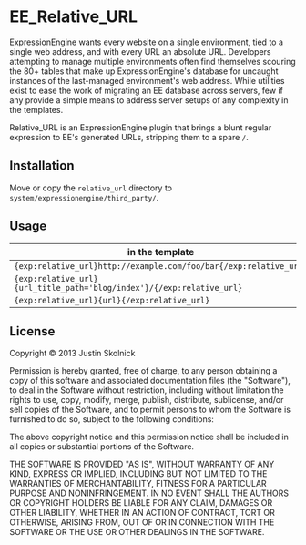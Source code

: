 EE_Relative_URL
============

ExpressionEngine wants every website on a single environment, tied to a single web address, and with every URL an absolute URL. Developers attempting to manage multiple environments often find themselves scouring the 80+ tables that make up ExpressionEngine's database for uncaught instances of the last-managed environment's web address. While utilities exist to ease the work of migrating an EE database across servers, few if any provide a simple means to address server setups of any complexity in the templates.

Relative_URL is an ExpressionEngine plugin that brings a blunt regular expression to EE's generated URLs, stripping them to a spare `/`.

## Installation

Move or copy the `relative_url` directory to `system/expressionengine/third_party/`.

## Usage

| in the template                                                       | plausible output   |
| --------------------------------------------------------------------- | ------------------ |
| `{exp:relative_url}http://example.com/foo/bar{/exp:relative_url}`     | `/foo/bar`         |
| `{exp:relative_url}{url_title_path='blog/index'}/{/exp:relative_url}` | `/blog/category/8` |
| `{exp:relative_url}{url}{/exp:relative_url}`                          | `/images/sharing/dwi.gif`  |

## License

Copyright © 2013 Justin Skolnick

Permission is hereby granted, free of charge, to any person obtaining a copy of this software and associated documentation files (the "Software"), to deal in the Software without restriction, including without limitation the rights to use, copy, modify, merge, publish, distribute, sublicense, and/or sell copies of the Software, and to permit persons to whom the Software is furnished to do so, subject to the following conditions:

The above copyright notice and this permission notice shall be included in all copies or substantial portions of the Software.

THE SOFTWARE IS PROVIDED "AS IS", WITHOUT WARRANTY OF ANY KIND, EXPRESS OR IMPLIED, INCLUDING BUT NOT LIMITED TO THE WARRANTIES OF MERCHANTABILITY, FITNESS FOR A PARTICULAR PURPOSE AND NONINFRINGEMENT. IN NO EVENT SHALL THE AUTHORS OR COPYRIGHT HOLDERS BE LIABLE FOR ANY CLAIM, DAMAGES OR OTHER LIABILITY, WHETHER IN AN ACTION OF CONTRACT, TORT OR OTHERWISE, ARISING FROM, OUT OF OR IN CONNECTION WITH THE SOFTWARE OR THE USE OR OTHER DEALINGS IN THE SOFTWARE.
